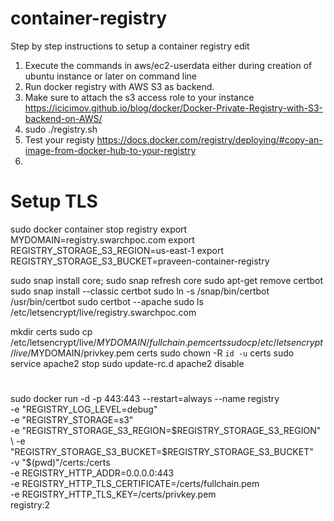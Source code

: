 # container-registry
Step by step instructions to setup a container registry
edit
1. Execute the commands in aws/ec2-userdata either during creation of ubuntu instance or later on command line
1. Run docker registry with AWS S3 as backend. 
1. Make sure to attach the s3 access role to your instance https://icicimov.github.io/blog/docker/Docker-Private-Registry-with-S3-backend-on-AWS/
1. sudo ./registry.sh
1. Test your registy https://docs.docker.com/registry/deploying/#copy-an-image-from-docker-hub-to-your-registry
1. 

# Setup TLS
sudo docker container stop registry
export MYDOMAIN=registry.swarchpoc.com
export REGISTRY_STORAGE_S3_REGION=us-east-1
export REGISTRY_STORAGE_S3_BUCKET=praveen-container-registry

sudo snap install core; sudo snap refresh core
sudo apt-get remove certbot
sudo snap install --classic certbot
sudo ln -s /snap/bin/certbot /usr/bin/certbot
sudo certbot --apache
sudo ls /etc/letsencrypt/live/registry.swarchpoc.com


mkdir certs
sudo cp /etc/letsencrypt/live/$MYDOMAIN/fullchain.pem certs
sudo cp /etc/letsencrypt/live/$MYDOMAIN/privkey.pem certs
sudo chown -R `id -u` certs
sudo service apache2 stop
sudo update-rc.d apache2 disable

# 

sudo docker run -d -p 443:443 --restart=always --name registry \
-e "REGISTRY_LOG_LEVEL=debug" \
-e "REGISTRY_STORAGE=s3" \
-e "REGISTRY_STORAGE_S3_REGION=$REGISTRY_STORAGE_S3_REGION" \
-e "REGISTRY_STORAGE_S3_BUCKET=$REGISTRY_STORAGE_S3_BUCKET" \
  -v "$(pwd)"/certs:/certs \
  -e REGISTRY_HTTP_ADDR=0.0.0.0:443 \
  -e REGISTRY_HTTP_TLS_CERTIFICATE=/certs/fullchain.pem \
  -e REGISTRY_HTTP_TLS_KEY=/certs/privkey.pem  \
  registry:2





